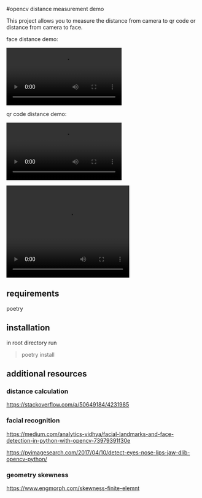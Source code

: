 #opencv distance measurement demo

This project allows you to measure the distance from camera to qr code or distance from camera to face.

face distance demo:  
  
![](doc/face_distance_demo.mp4)

qr code distance demo:
   
![](doc/qr_code_distance_demo.mp4)  

<video width="320" height="240" controls>
  <source src="doc/qr_code_distance_demo.mp4" type="video/mp4">
</video>


## requirements
poetry 

## installation
in root directory run 
> poetry install

## additional resources
### distance calculation
https://stackoverflow.com/a/50649184/4231985
### facial recognition
https://medium.com/analytics-vidhya/facial-landmarks-and-face-detection-in-python-with-opencv-73979391f30e

https://pyimagesearch.com/2017/04/10/detect-eyes-nose-lips-jaw-dlib-opencv-python/

### geometry skewness

https://www.engmorph.com/skewness-finite-elemnt